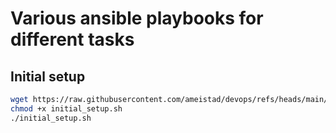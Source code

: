 # Various ansible playbooks for different tasks


## Initial setup
```sh
wget https://raw.githubusercontent.com/ameistad/devops/refs/heads/main/initial_setup.sh -O initial_setup.sh
chmod +x initial_setup.sh
./initial_setup.sh
```

